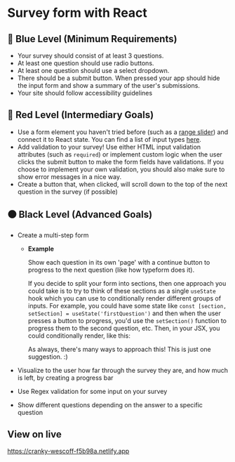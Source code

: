 # Survey form with React

## **🔵  Blue Level (Minimum Requirements)**

- Your survey should consist of at least 3 questions.
- At least one question should use radio buttons.
- At least one question should use a select dropdown.
- There should be a submit button. When pressed your app should hide the input form and show a summary of the user's submissions.
- Your site should follow accessibility guidelines

## **🔴  Red Level (Intermediary Goals)**

- Use a form element you haven't tried before (such as a [range slider](https://www.w3schools.com/howto/howto_js_rangeslider.asp)) and connect it to React state. You can find a list of input types [here](https://www.w3schools.com/html/html_form_input_types.asp).
- Add validation to your survey! Use either HTML input validation attributes (such as `required`) or implement custom logic when the user clicks the submit button to make the form fields have validations. If you choose to implement your own validation, you should also make sure to show error messages in a nice way.
- Create a button that, when clicked, will scroll down to the top of the next question in the survey (if possible)

## **⚫  Black Level (Advanced Goals)**

- Create a multi-step form
    - **Example**
        
        Show each question in its own 'page' with a continue button to progress to the next question (like how typeform does it).
        
        If you decide to split your form into sections, then one approach you could take is to try to think of these sections as a single `useState` hook which you can use to conditionally render different groups of inputs. For example, you could have some state like `const [section, setSection] = useState('firstQuestion')` and then when the user presses a button to progress, you'd use the `setSection()` function to progress them to the second question, etc. Then, in your JSX, you could conditionally render, like this:
        
        As always, there's many ways to approach this! This is just one suggestion. :)
        
- Visualize to the user how far through the survey they are, and how much is left, by creating a progress bar
- Use Regex validation for some input on your survey
- Show different questions depending on the answer to a specific question

## View on live

https://cranky-wescoff-f5b98a.netlify.app

